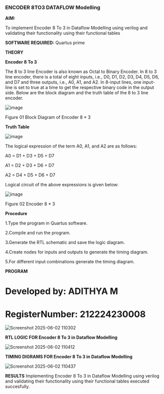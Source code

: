 ### ENCODER 8TO3 DATAFLOW Modelling

**AIM:**

To implement  Encoder 8 To 3 in Dataflow Modelling using verilog and validating their functionality using their functional tables

**SOFTWARE REQUIRED:** Quartus prime

**THEORY**

**Encoder 8 To 3**

The 8 to 3 line Encoder is also known as Octal to Binary Encoder. In 8 to 3 line encoder, there is a total of eight inputs, i.e., D0, D1, D2, D3, D4, D5, D6, and D7 and three outputs, i.e., A0, A1, and A2. In 8-input lines, one input-line is set to true at a time to get the respective binary code in the output side. Below are the block diagram and the truth table of the 8 to 3 line encoder.

![image](https://github.com/naavaneetha/ENCODER8TO3DATAFLOW/assets/154305477/0bc242c1-eb9e-4c47-afe5-30428470efc3)

Figure 01  Block Diagram of Encoder 8 * 3

**Truth Table**

![image](https://github.com/naavaneetha/ENCODER8TO3DATAFLOW/assets/154305477/35496b14-ae6e-4cd1-9abd-d6736b576575)

The logical expression of the term A0, A1, and A2 are as follows:

A0 = D1 + D3 + D5 + D7

A1 = D2 + D3 + D6 + D7

A2 = D4 + D5 + D6 + D7

Logical circuit of the above expressions is given below:

![image](https://github.com/naavaneetha/ENCODER8TO3DATAFLOW/assets/154305477/95acaee6-c873-4c75-89eb-ef09fb158053)

Figure 02  Encoder 8 * 3

**Procedure**

1.Type the program in Quartus software.

2.Compile and run the program.

3.Generate the RTL schematic and save the logic diagram.

4.Create nodes for inputs and outputs to generate the timing diagram.

5.For different input combinations generate the timing diagram.

**PROGRAM**

# Developed by: ADITHYA M
# RegisterNumber: 212224230008

![Screenshot 2025-06-02 110302](https://github.com/user-attachments/assets/e1c80588-889b-49a2-af6c-fb8c4232a749)

**RTL LOGIC FOR Encoder 8 To 3 in Dataflow Modelling**

![Screenshot 2025-06-02 110412](https://github.com/user-attachments/assets/67812193-2189-452e-8469-b09102ea303f)

**TIMING DIGRAMS FOR Encoder 8 To 3 in Dataflow Modelling**

![Screenshot 2025-06-02 110437](https://github.com/user-attachments/assets/75276b2a-62b4-4a3a-8c5d-f8a588c9b3fa)

**RESULTS**
Implementing Encoder 8 To 3 in Dataflow Modelling using verilog and validating their functionality using their functional tables executed succesfully.




